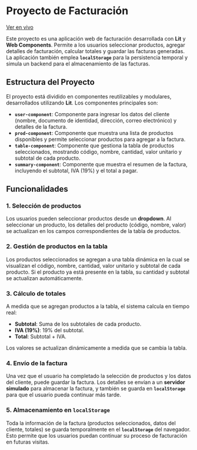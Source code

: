 # Proyecto de Facturación

[Ver en vivo](https://geninvoicesebaasg.netlify.app/)

Este proyecto es una aplicación web de facturación desarrollada con **Lit** y **Web Components**. Permite a los usuarios seleccionar productos, agregar detalles de facturación, calcular totales y guardar las facturas generadas. La aplicación también emplea **`localStorage`** para la persistencia temporal y simula un backend para el almacenamiento de las facturas.

## Estructura del Proyecto

El proyecto está dividido en componentes reutilizables y modulares, desarrollados utilizando **Lit**. Los componentes principales son:

- **`user-component`**: Componente para ingresar los datos del cliente (nombre, documento de identidad, dirección, correo electrónico) y detalles de la factura.
- **`prod-component`**: Componente que muestra una lista de productos disponibles y permite seleccionar productos para agregar a la factura.
- **`table-component`**: Componente que gestiona la tabla de productos seleccionados, mostrando código, nombre, cantidad, valor unitario y subtotal de cada producto.
- **`summary-component`**: Componente que muestra el resumen de la factura, incluyendo el subtotal, IVA (19%) y el total a pagar.

## Funcionalidades

### 1. **Selección de productos**

Los usuarios pueden seleccionar productos desde un **dropdown**. Al seleccionar un producto, los detalles del producto (código, nombre, valor) se actualizan en los campos correspondientes de la tabla de productos.

### 2. **Gestión de productos en la tabla**

Los productos seleccionados se agregan a una tabla dinámica en la cual se visualizan el código, nombre, cantidad, valor unitario y subtotal de cada producto. Si el producto ya está presente en la tabla, su cantidad y subtotal se actualizan automáticamente.

### 3. **Cálculo de totales**

A medida que se agregan productos a la tabla, el sistema calcula en tiempo real:

- **Subtotal**: Suma de los subtotales de cada producto.
- **IVA (19%)**: 19% del subtotal.
- **Total**: Subtotal + IVA.

Los valores se actualizan dinámicamente a medida que se cambia la tabla.

### 4. **Envío de la factura**

Una vez que el usuario ha completado la selección de productos y los datos del cliente, puede guardar la factura. Los detalles se envían a un **servidor simulado** para almacenar la factura, y también se guarda en **`localStorage`** para que el usuario pueda continuar más tarde.

### 5. **Almacenamiento en `localStorage`**

Toda la información de la factura (productos seleccionados, datos del cliente, totales) se guarda temporalmente en el **`localStorage`** del navegador. Esto permite que los usuarios puedan continuar su proceso de facturación en futuras visitas.


